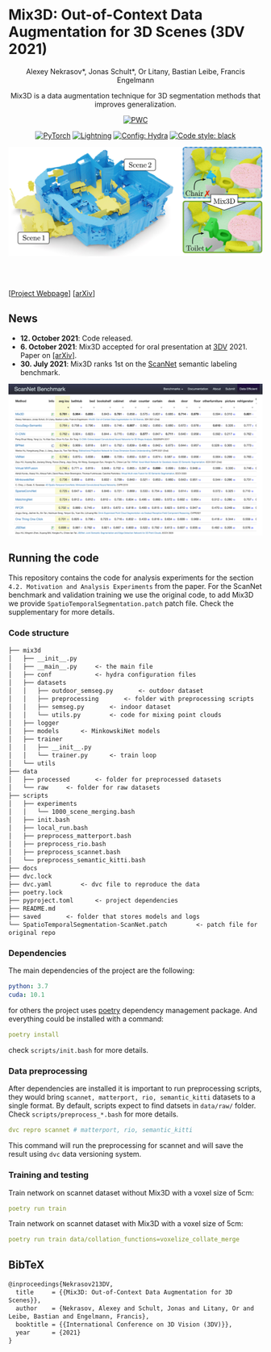 # Mix3D: Out-of-Context Data Augmentation for 3D Scenes (3DV 2021)
<div align="center">
Alexey Nekrasov*, Jonas Schult*, Or Litany, Bastian Leibe, Francis Engelmann

Mix3D is a data augmentation technique for 3D segmentation methods that improves generalization.

[![PWC](https://img.shields.io/endpoint.svg?url=https://paperswithcode.com/badge/mix3d-out-of-context-data-augmentation-for-3d/semantic-segmentation-on-scannet)](https://paperswithcode.com/sota/semantic-segmentation-on-scannet?p=mix3d-out-of-context-data-augmentation-for-3d)

<a href="https://pytorch.org/get-started/locally/"><img alt="PyTorch" src="https://img.shields.io/badge/PyTorch-ee4c2c?logo=pytorch&logoColor=white"></a>
<a href="https://pytorchlightning.ai/"><img alt="Lightning" src="https://img.shields.io/badge/-Lightning-792ee5?logo=pytorchlightning&logoColor=white"></a>
<a href="https://hydra.cc/"><img alt="Config: Hydra" src="https://img.shields.io/badge/Config-Hydra-89b8cd"></a>
<a href="https://black.readthedocs.io/en/stable/"><img alt="Code style: black" src="https://img.shields.io/badge/code%20style-black-black.svg"></a>

![teaser](./docs/github_teaser.jpg)

</div>
<br><br>

[[Project Webpage](https://nekrasov.dev/mix3d)] [[arXiv](https://arxiv.org/abs/2110.02210)]

## News

* **12. October 2021**: Code released.
* **6. October 2021**: Mix3D accepted for oral presentation at [3DV](https://3dv2021.surrey.ac.uk/) 2021. Paper on [[arXiv]](https://arxiv.org/abs/2110.02210).
* **30. July 2021**: Mix3D ranks 1st on the [ScanNet](http://kaldir.vc.in.tum.de/scannet_benchmark/semantic_label_3d) semantic labeling benchmark.

![Learderboard](./docs/scannet_benchmark_screenshot.png)


## Running the code
This repository contains the code for analysis experiments for the section `4.2. Motivation and Analysis Experiments` from the paper.
For the ScanNet benchmark and validation training we use the original <a href="https://github.com/chrischoy/SpatioTemporalSegmentation-Scannet"><SpatioTemporalSegmentation-Scannet></a> code, to add Mix3D we provide `SpatioTemporalSegmentation.patch` patch file. Check the supplementary for more details.


### Code structure

```
├── mix3d
│   ├── __init__.py
│   ├── __main__.py     <- the main file
│   ├── conf            <- hydra configuration files
│   ├── datasets
│   │   ├── outdoor_semseg.py       <- outdoor dataset
│   │   ├── preprocessing       <- folder with preprocessing scripts
│   │   ├── semseg.py       <- indoor dataset
│   │   └── utils.py        <- code for mixing point clouds
│   ├── logger
│   ├── models      <- MinkowskiNet models
│   ├── trainer
│   │   ├── __init__.py
│   │   └── trainer.py      <- train loop
│   └── utils
├── data
│   ├── processed       <- folder for preprocessed datasets
│   └── raw     <- folder for raw datasets
├── scripts
│   ├── experiments
│   │   └── 1000_scene_merging.bash
│   ├── init.bash
│   ├── local_run.bash
│   ├── preprocess_matterport.bash
│   ├── preprocess_rio.bash
│   ├── preprocess_scannet.bash
│   └── preprocess_semantic_kitti.bash
├── docs
├── dvc.lock
├── dvc.yaml        <- dvc file to reproduce the data
├── poetry.lock
├── pyproject.toml      <- project dependencies
├── README.md
├── saved       <- folder that stores models and logs
└── SpatioTemporalSegmentation-ScanNet.patch        <- patch file for original repo
```

### Dependencies
The main dependencies of the project are the following:
```yaml
python: 3.7
cuda: 10.1
```
for others the project uses [poetry](https://github.com/python-poetry/poetry) dependency management package. And everything could be installed with a command:
```yaml
poetry install
```
check `scripts/init.bash` for more details.

### Data preprocessing
After dependencies are installed it is important to run preprocessing scripts, they would bring `scannet, matterport, rio, semantic_kitti` datasets to a single format. By default, scripts expect to find datsets in `data/raw/` folder. Check `scripts/preprocess_*.bash` for more details.
```yaml
dvc repro scannet # matterport, rio, semantic_kitti
```
This command will run the preprocessing for scannet and will save the result using `dvc` data versioning system.

### Training and testing
Train network on scannet dataset without Mix3D with a voxel size of 5cm:
```yaml
poetry run train
```
Train network on scannet dataset with Mix3D with a voxel size of 5cm:
```yaml
poetry run train data/collation_functions=voxelize_collate_merge
```

## BibTeX
```
@inproceedings{Nekrasov213DV,
  title     = {{Mix3D: Out-of-Context Data Augmentation for 3D Scenes}},
  author    = {Nekrasov, Alexey and Schult, Jonas and Litany, Or and Leibe, Bastian and Engelmann, Francis},
  booktitle = {{International Conference on 3D Vision (3DV)}},
  year      = {2021}
}
```
